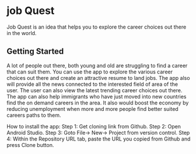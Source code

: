 # job Quest

Job Quest is an idea that helps you to explore the career choices out there in the world.

## Getting Started

A lot of people out there, both young and old are struggling to find a career that can suit them.
You can use the app to explore the various career choices out there and create an attractive resume to land jobs.
The app also will provide all the news connected to the interested field of area of the user.
The user can also view the latest trending career choices out there.
The app can also help immigrants who have just moved into new countries find the on demand careers in the area.
It also would boost the economy by reducing unemployment when more and more people find better suited careers paths to them.

How to install the app:
Step 1: Get cloning link from Github.
Step 2: Open Android Studio.
Step 3: Goto File-> New-> Project from version control.
Step 4: Within the Repository URL tab, paste the URL you copied from Github and press Clone button.
